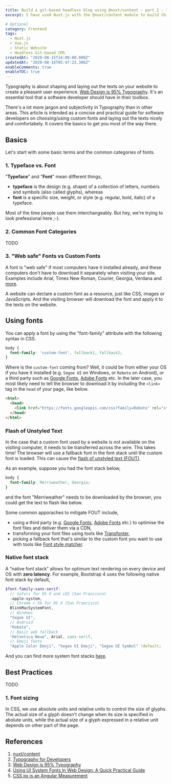 ```yaml
---
title: Build a git-based headless blog using @nuxt/content - part 2 - typography
excerpt: I have used Nuxt.js with the @nuxt/content module to build this site. I will talk about the reasons for the switch, the challenges occured and the design choices

# Optional
category: Frontend
tags: 
  - Nuxt.js
  - Vue.js
  - Static Website
  - Headless Git-based CMS
createdAt: "2020-08-15T14:00:00.000Z"
updatedAt: "2020-08-16T05:47:23.306Z"
enableComments: true
enableTOC: true
---
```


Typography is about shaping and laying out the texts on your website to create a pleasant user experience. [Web Design is 95% Typography](https://ia.net/topics/the-web-is-all-about-typography-period). It's an essential tool that a software developer should have in their toolbox.

There's a lot more jargon and subjectivity in Typography than in other areas. This article is intended as a concise and practical guide for software developers on choosing/using custom fonts and laying out the texts nicely and comfortabely. It covers the basics to get you most of the way there.

## Basics

Let's start with some basic terms and the common categories of fonts.

### 1. Typeface vs. Font

"**Typeface**" and "**Font**" mean different things,

- **typeface** is the design (e.g. shape) of a collection of letters, numbers and symbols (also called glyphs), whereas
- **font** is a specific size, weight, or style (e.g. regular, bold, italic) of a typeface.

Most of the time people use them interchangeably. But hey, we're trying to look prefessional here ;-).

### 2. Common Font Categories

TODO

### 3. "Web safe" Fonts vs Custom Fonts

A font is "web safe" if most computers have it installed already, and these computers don't have to download it separately when visiting your site. Examples include Arial, Times New Roman, Courier, Georgia, Verdana and [more](http://web.mit.edu/jmorzins/www/fonts.html).

A website can declare a custom font as a resource, just like CSS, images or JavaScripts. And the visiting browser will download the font and apply it to the texts on the website.

## Using fonts

You can apply a font by using the "font-family" attribute with the following syntax in CSS.

```css
body {
  font-family: 'custom-font', fallback1, fallback2;
}
```

Where is the `custom-font` coming from? Well, it could be from either your OS if you have it installed (e.g. `Segoe UI` on Windows, or `Roboto` on Android), or a third party such as [Google Fonts](https://fonts.google.com/), [Adobe Fonts](https://fonts.adobe.com/) etc. In the later case, you most likely need to tell the browser to download it by including the `<link>` tag in the `head` of your page, like below.

```html
<html>
  <head>
    <link href="https://fonts.googleapis.com/css?family=Roboto" rel="stylesheet" />
  </head>
</html>
```

### Flash of Unstyled Text

In the case that a custom font used by a website is not available on the visiting computer, it needs to be transferred across the wire. This takes time! The browser will use a fallback font in the font stack until the custom font is loaded. This can cause the [flash of unstyled text (FOUT)](https://www.paulirish.com/2009/fighting-the-font-face-fout/).

As an example, suppose you had the font stack below,

```css
body {
  font-family: Merriweather, Georgia;
}
```

and the font "Merriweather" needs to be downloaded by the browser, you could get the text to flash like below.

<asset src="articles/git-based-headless-blog/flash-of-unstyled-text.gif" name="List local and remote tracking branches" newline></asset>

Some common apporaches to mitigate FOUT include,

- using a third party (e.g. [Google Fonts](https://fonts.google.com/), [Adobe Fonts](https://fonts.adobe.com/) etc.) to optimise the font files and deliver them via a CDN,
- transforming your font files using tools like [Transfonter](https://transfonter.org/),
- picking a fallback font that's similar to the custom font you want to use with tools like [Font style matcher](https://meowni.ca/font-style-matcher/).

### Native font stack

A “native font stack” allows for optimum text rendering on every device and OS with **zero latency**. For example, Bootstrap 4 uses the following native font stack by default,

```scss
$font-family-sans-serif:
  // Safari for OS X and iOS (San Francisco)
  -apple-system,
  // Chrome < 56 for OS X (San Francisco)
  BlinkMacSystemFont,
  // Windows
  "Segoe UI",
  // Android
  "Roboto",
  // Basic web fallback
  "Helvetica Neue", Arial, sans-serif,
  // Emoji fonts
  "Apple Color Emoji", "Segoe UI Emoji", "Segoe UI Symbol" !default;
```

And you can find more system font stacks [here](https://css-tricks.com/snippets/css/system-font-stack/).

## Best Practices

TODO

### 1. Font sizing

In CSS, we use absolute units and relative units to control the size of glyphs. The actual size of a glyph doesn't change when its size is specified in abolute units, while the actual size of a glyph expressed in a relative unit depends on other part of the page.

## References

1. [nuxt/content](https://content.nuxtjs.org/)
2. [Typography for Developers](https://css-tricks.com/typography-for-developers/#typeface-vs-font)
3. [Web Design is 95% Typography](https://ia.net/topics/the-web-is-all-about-typography-period)
4. [Using UI System Fonts In Web Design: A Quick Practical Guide](https://www.smashingmagazine.com/2015/11/using-system-ui-fonts-practical-guide/)
5. [CSS px is an Angular Measurement](http://inamidst.com/stuff/notes/csspx)
